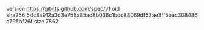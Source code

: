 version https://git-lfs.github.com/spec/v1
oid sha256:5dc8a912a3d3e758a85ad8b036c1bdc88069df53ae3ff5bac308486a795bf26f
size 7862
